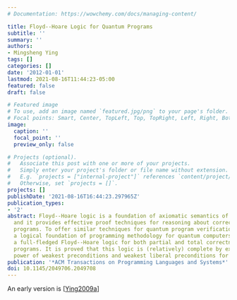 ```yaml
---
# Documentation: https://wowchemy.com/docs/managing-content/

title: Floyd--Hoare Logic for Quantum Programs
subtitle: ''
summary: ''
authors:
- Mingsheng Ying
tags: []
categories: []
date: '2012-01-01'
lastmod: 2021-08-16T11:44:23-05:00
featured: false
draft: false

# Featured image
# To use, add an image named `featured.jpg/png` to your page's folder.
# Focal points: Smart, Center, TopLeft, Top, TopRight, Left, Right, BottomLeft, Bottom, BottomRight.
image:
  caption: ''
  focal_point: ''
  preview_only: false

# Projects (optional).
#   Associate this post with one or more of your projects.
#   Simply enter your project's folder or file name without extension.
#   E.g. `projects = ["internal-project"]` references `content/project/deep-learning/index.md`.
#   Otherwise, set `projects = []`.
projects: []
publishDate: '2021-08-16T16:44:23.297965Z'
publication_types:
- '2'
abstract: Floyd--Hoare logic is a foundation of axiomatic semantics of classical programs,
  and it provides effective proof techniques for reasoning about correctness of classical
  programs. To offer similar techniques for quantum program verification and to build
  a logical foundation of programming methodology for quantum computers, we develop
  a full-fledged Floyd--Hoare logic for both partial and total correctness of quantum
  programs. It is proved that this logic is (relatively) complete by exploiting the
  power of weakest preconditions and weakest liberal preconditions for quantum programs.
publication: '*ACM Transactions on Programming Languages and Systems*'
doi: 10.1145/2049706.2049708
---
```

An early version is [[Ying2009a](../Ying2009a)]